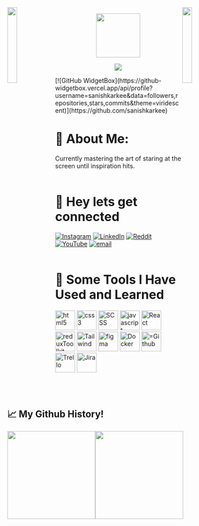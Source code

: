 <img align="left" src="https://user-images.githubusercontent.com/65187002/144930161-2f783401-8d27-4fdf-a2f7-cc0ba32f1f1f.gif" width="21%" style="display:inline;">
<img align="right" src="https://user-images.githubusercontent.com/65187002/144930161-2f783401-8d27-4fdf-a2f7-cc0ba32f1f1f.gif" width="21%" style="display:inline;">
<p align="center"><img src="https://media.giphy.com/media/M9gbBd9nbDrOTu1Mqx/giphy.gif" width="100"/></p>

<p align="center">
  <a href="https://github.com/DenverCoder1/readme-typing-svg"><img src="https://readme-typing-svg.herokuapp.com?font=Time+New+Roman&color=cyan&size=40&center=true&vCenter=true&width=800&height=100&lines=Code+is+Life..&hearts;++;Analytical+and+Problem-Solving,;Adaptablility+and+Flexability,;Active+Learner/Researcher,;Love+to+learn+new+stuffs..<3"></a>
</p>

<div>
[![GitHub WidgetBox](https://github-widgetbox.vercel.app/api/profile?username=sanishkarkee&data=followers,repositories,stars,commits&theme=viridescent)](https://github.com/sanishkarkee)
</div>


# 💫 About Me:
Currently mastering the art of staring at the screen until inspiration hits. 
<br> <br>
# 💬 Hey lets get connected
[![Instagram](https://img.shields.io/badge/Instagram-%23E4405F.svg?logo=Instagram&logoColor=white)](https://instagram.com/sanishkarki007) [![LinkedIn](https://img.shields.io/badge/LinkedIn-%230077B5.svg?logo=linkedin&logoColor=white)](https://linkedin.com/in/sanish-karki-680249148) [![Reddit](https://img.shields.io/badge/Reddit-%23FF4500.svg?logo=Reddit&logoColor=white)](https://reddit.com/user/Ambitious_Occasion_9) [![YouTube](https://img.shields.io/badge/YouTube-%23FF0000.svg?logo=YouTube&logoColor=white)](https://youtube.com/@@simplifiedfactzz) [![email](https://img.shields.io/badge/Email-D14836?logo=gmail&logoColor=white)](mailto:s.karki1994@gmail.com) 
<br><br>
# 🚀 Some Tools I Have Used and Learned
<p align="left">
<img src="https://cdn.jsdelivr.net/gh/devicons/devicon@latest/icons/html5/html5-plain-wordmark.svg" alt="html5" width="45" height="45" />     
<img src="https://cdn.jsdelivr.net/gh/devicons/devicon@latest/icons/css3/css3-plain-wordmark.svg" alt="css3" width="45" height="45"/> 
<img src="https://cdn.jsdelivr.net/gh/devicons/devicon@latest/icons/sass/sass-original.svg" alt="SCSS" width="45" height="45"/>  
<img src="https://cdn.jsdelivr.net/gh/devicons/devicon@latest/icons/javascript/javascript-plain.svg" alt="javascript" width="45" height="45"/>  
<img src="https://cdn.jsdelivr.net/gh/devicons/devicon@latest/icons/react/react-original.svg"  alt="React" width="45" height="45"/> 
<img src="https://cdn.jsdelivr.net/gh/devicons/devicon@latest/icons/redux/redux-original.svg" alt="reduxToolkit" width="45" height="45"/>  
<img src="https://cdn.jsdelivr.net/gh/devicons/devicon@latest/icons/tailwindcss/tailwindcss-original-wordmark.svg" alt="Tailwind" width="45" height="45"/>
<img src="https://cdn.jsdelivr.net/gh/devicons/devicon@latest/icons/figma/figma-original.svg" alt="figma" width="45" height="45"/> 
<img src="https://cdn.jsdelivr.net/gh/devicons/devicon@latest/icons/docker/docker-original.svg" alt="Docker" width="45" height="45"/>
<img src="https://cdn.jsdelivr.net/gh/devicons/devicon@latest/icons/github/github-original-wordmark.svg" alt="=Github" width="45" height="45"/>  
<img src="https://cdn.jsdelivr.net/gh/devicons/devicon@latest/icons/trello/trello-original-wordmark.svg" alt="Trello" width="45" height="45"/> 
<img src="https://cdn.jsdelivr.net/gh/devicons/devicon@latest/icons/jira/jira-original-wordmark.svg" alt="Jira" width="45" height="45"/>     
</p>
<br><br>
<h2> 📈 My Github History!</h2>
<p align="left">
<div style="display: flex; justify-content: flex-start; align-items: center; ">
  <img src="https://github-readme-stats.vercel.app/api?username=sanishkarkee&show_icons=true&theme=tokyonight" height="200"/>
  <img src="https://github-readme-stats.vercel.app/api/top-langs/?username=sanishkarkee&theme=tokyonight"  height="200"/>
</div>
<p/>
<br><br>

















